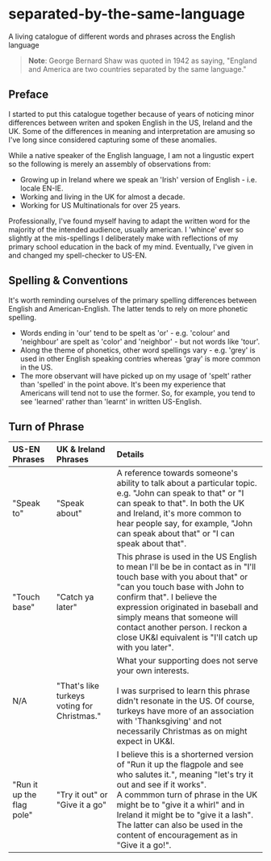 # separated-by-the-same-language
A living catalogue of different words and phrases across the English language 

>**Note**: George Bernard Shaw was quoted in 1942 as saying, "England and America are two countries separated by the same language."

## Preface
I started to put this catalogue together because of years of noticing minor differences between writen and spoken English in the US, Ireland and the UK. Some of the differences in meaning and interpretation are amusing so I've long since considered capturing some of these anomalies. 

While a native speaker of the English language, I am not a lingustic expert so the following is merely an assembly of observations from:

* Growing up in Ireland where we speak an 'Irish' version of English - i.e. locale EN-IE. 
* Working and living in the UK for almost a decade. 
* Working for US Multinationals for over 25 years. 

Professionally, I've found myself having to adapt the written word for the majority of the intended audience, usually american. I 'whince' ever so slightly at the mis-spellings I deliberately make with reflections of my primary school education in the back of my mind. Eventually, I've given in and changed my spell-checker to US-EN. 


## Spelling & Conventions
It's worth reminding ourselves of the primary spelling differences between English and American-English. The latter tends to rely on more phonetic spelling. 

* Words ending in 'our' tend to be spelt as 'or' - e.g. 'colour' and 'neighbour' are spelt as 'color' and 'neighbor' - but not words like 'tour'.
* Along the theme of phonetics, other word spellings vary - e.g. 'grey' is used in other English speaking contries whereas 'gray' is more common in the US.
* The more observant will have picked up on my usage of 'spelt' rather than 'spelled' in the point above. It's been my experience that Americans will tend not to use the former. So, for example, you tend to see 'learned' rather than 'learnt' in written US-English. 


## Turn of Phrase 


| US-EN Phrases | UK & Ireland Phrases | Details | 
| :-------- | :--- | :--- |
| "Speak to" | "Speak about" | A reference towards someone's ability to talk about a particular topic. e.g. "John can speak to that" or "I can speak to that".  In both the UK and Ireland, it's more common to hear people say, for example, "John can speak about that" or "I can speak about that". |
| "Touch base" | "Catch ya later" | This phrase is used in the US English to mean I'll be be in contact as in "I'll touch base with you about that" or "can you touch base with John to confirm that". I believe the expression originated in baseball and simply means that someone will contact another person. I reckon a close UK&I equivalent is "I'll catch up with you later".   |
| N/A | "That's like turkeys voting for Christmas." | What your supporting does not serve your own interests. <br><br>I was surprised to learn this phrase didn't resonate in the US. Of course, turkeys have more of an association with 'Thanksgiving' and not necessarily Christmas as on might expect in UK&I. |
| "Run it up the flag pole" | "Try it out" or "Give it a go" | I believe this is a shorterned version of "Run it up the flagpole and see who salutes it.", meaning "let's try it out and see if it works". <br> A commmon turn of phrase in the UK might be to "give it a whirl" and in Ireland it might be to "give it a lash". The latter can also be used in the content of encouragement as in "Give it a go!". |